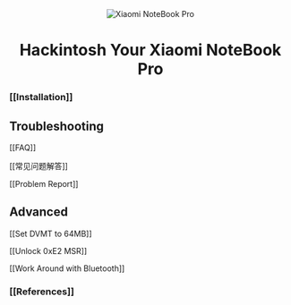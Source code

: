 <div align="center">
<img src="https://github.com/daliansky/XiaoMi-Pro/raw/master/wiki/XiaoMiPro_home.jpg" alt="Xiaomi NoteBook Pro">
<h1>Hackintosh Your Xiaomi NoteBook Pro</h1>
</div>

### [[Installation]]

## Troubleshooting

[[FAQ]]

[[常见问题解答]]

[[Problem Report]]

## Advanced

[[Set DVMT to 64MB]]

[[Unlock 0xE2 MSR]]

[[Work Around with Bluetooth]]

### [[References]]